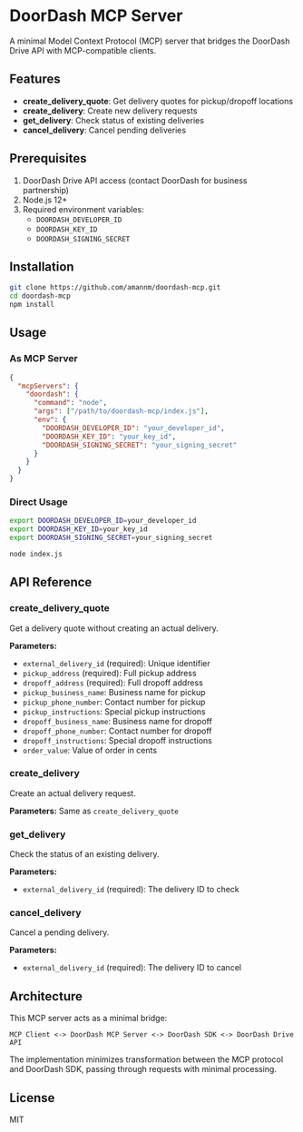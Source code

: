 # DoorDash MCP Server

A minimal Model Context Protocol (MCP) server that bridges the DoorDash Drive API with MCP-compatible clients.

## Features

- **create_delivery_quote**: Get delivery quotes for pickup/dropoff locations
- **create_delivery**: Create new delivery requests
- **get_delivery**: Check status of existing deliveries
- **cancel_delivery**: Cancel pending deliveries

## Prerequisites

1. DoorDash Drive API access (contact DoorDash for business partnership)
2. Node.js 12+ 
3. Required environment variables:
   - `DOORDASH_DEVELOPER_ID`
   - `DOORDASH_KEY_ID` 
   - `DOORDASH_SIGNING_SECRET`

## Installation

```bash
git clone https://github.com/amannm/doordash-mcp.git
cd doordash-mcp
npm install
```

## Usage

### As MCP Server

```json
{
  "mcpServers": {
    "doordash": {
      "command": "node",
      "args": ["/path/to/doordash-mcp/index.js"],
      "env": {
        "DOORDASH_DEVELOPER_ID": "your_developer_id",
        "DOORDASH_KEY_ID": "your_key_id", 
        "DOORDASH_SIGNING_SECRET": "your_signing_secret"
      }
    }
  }
}
```

### Direct Usage

```bash
export DOORDASH_DEVELOPER_ID=your_developer_id
export DOORDASH_KEY_ID=your_key_id
export DOORDASH_SIGNING_SECRET=your_signing_secret

node index.js
```

## API Reference

### create_delivery_quote

Get a delivery quote without creating an actual delivery.

**Parameters:**
- `external_delivery_id` (required): Unique identifier
- `pickup_address` (required): Full pickup address
- `dropoff_address` (required): Full dropoff address
- `pickup_business_name`: Business name for pickup
- `pickup_phone_number`: Contact number for pickup
- `pickup_instructions`: Special pickup instructions
- `dropoff_business_name`: Business name for dropoff  
- `dropoff_phone_number`: Contact number for dropoff
- `dropoff_instructions`: Special dropoff instructions
- `order_value`: Value of order in cents

### create_delivery

Create an actual delivery request.

**Parameters:** Same as `create_delivery_quote`

### get_delivery

Check the status of an existing delivery.

**Parameters:**
- `external_delivery_id` (required): The delivery ID to check

### cancel_delivery

Cancel a pending delivery.

**Parameters:**
- `external_delivery_id` (required): The delivery ID to cancel

## Architecture

This MCP server acts as a minimal bridge:

```
MCP Client <-> DoorDash MCP Server <-> DoorDash SDK <-> DoorDash Drive API
```

The implementation minimizes transformation between the MCP protocol and DoorDash SDK, passing through requests with minimal processing.

## License

MIT
